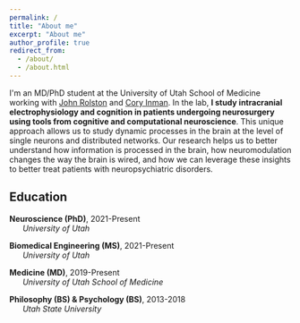 ```yaml
---
permalink: /
title: "About me"
excerpt: "About me"
author_profile: true
redirect_from:
  - /about/
  - /about.html
---
```


I'm an MD/PhD student at the University of Utah School of Medicine working with [John Rolston](https://scholar.google.com/citations?user=pBxTj0IAAAAJ&hl=en&oi=ao) and [Cory Inman](https://scholar.google.com/citations?hl=en&user=y07SI5oAAAAJ). In the lab, **I study intracranial electrophysiology and cognition in patients undergoing neurosurgery using tools from cognitive and computational neuroscience**. This unique approach allows us to study dynamic processes in the brain at the level of single neurons and distributed networks. Our research helps us to better understand how information is processed in the brain, how neuromodulation changes the way the brain is wired, and how we can leverage these insights to better treat patients with neuropsychiatric disorders.

## Education

<i class="fas fa-graduation-cap" aria-hidden="true"></i>  **Neuroscience (PhD)**, 2021-Present \
      *University of Utah*

<i class="fas fa-graduation-cap" aria-hidden="true"></i>  **Biomedical Engineering (MS)**, 2021-Present \
      *University of Utah*

<i class="fas fa-graduation-cap" aria-hidden="true"></i>  **Medicine (MD)**, 2019-Present \
      *University of Utah School of Medicine*

<i class="fas fa-graduation-cap" aria-hidden="true"></i>  **Philosophy (BS) & Psychology (BS)**, 2013-2018 \
      *Utah State University*

